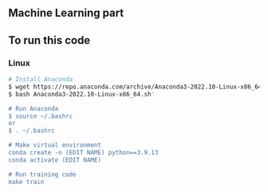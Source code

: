## Machine Learning part   

## To run this code   
### Linux

```bash
# Install Anaconda
$ wget https://repo.anaconda.com/archive/Anaconda3-2022.10-Linux-x86_64.sh   
$ bash Anaconda3-2022.10-Linux-x86_64.sh'

# Run Anaconda
$ source ~/.bashrc
or 
$ . ~/.bashrc

# Make virtual environment   
conda create -n (EDIT NAME) python==3.9.13   
conda activate (EDIT NAME)   

# Run training code   
make train
```

